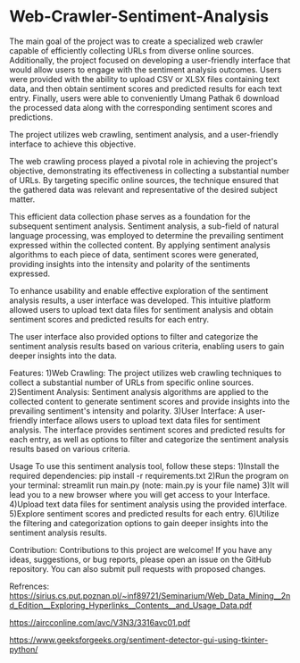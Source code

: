 # Web-Crawler-Sentiment-Analysis
The main goal of the project was to create a specialized web crawler capable of efficiently collecting URLs from diverse online sources. Additionally, the project focused on developing a user-friendly interface that would allow users to engage with the sentiment analysis outcomes. Users were provided with the ability to upload CSV or XLSX files containing text data, and then obtain sentiment scores and predicted results for each text entry. Finally, users were able to conveniently
Umang Pathak 6 download the processed data along with the corresponding sentiment scores and predictions.

The project utilizes web crawling, sentiment analysis, and a user-friendly interface to achieve this objective.

The web crawling process played a pivotal role in achieving the project's objective, demonstrating its effectiveness in collecting a substantial number of URLs. By targeting specific online sources, the technique ensured that the gathered data was relevant and representative of the desired subject matter.

This efficient data collection phase serves as a foundation for the subsequent sentiment analysis. Sentiment analysis, a sub-field of natural language processing, was employed to determine the prevailing sentiment expressed within the collected content. By applying sentiment analysis algorithms to each piece of data, sentiment scores were generated, providing insights into the intensity and polarity of the sentiments expressed.

To enhance usability and enable effective exploration of the sentiment analysis results, a user interface was developed. This intuitive platform allowed users to upload text data files for sentiment analysis and obtain sentiment scores and predicted results for each entry.

The user interface also provided options to filter and categorize the sentiment analysis results based on various criteria, enabling users to gain deeper insights into the data. 

Features:
1)Web Crawling: The project utilizes web crawling techniques to collect a substantial number of URLs from specific online sources.
2)Sentiment Analysis: Sentiment analysis algorithms are applied to the collected content to generate sentiment scores and provide insights into the prevailing sentiment's intensity and polarity.
3)User Interface: A user-friendly interface allows users to upload text data files for sentiment analysis. The interface provides sentiment scores and predicted results for each entry, as well as options to filter and categorize the sentiment analysis results based on various criteria.

Usage
To use this sentiment analysis tool, follow these steps:
1)Install the required dependencies:  pip install -r requirements.txt
2)Run the program on your terminal: streamlit run main.py
(note: main.py is your file name)
3)It will lead you to a new browser where you will get access to your Interface.
4)Upload text data files for sentiment analysis using the provided interface.
5)Explore sentiment scores and predicted results for each entry.
6)Utilize the filtering and categorization options to gain deeper insights into the sentiment analysis results.

Contribution:
Contributions to this project are welcome! If you have any ideas, suggestions, or bug reports, please open an issue on the GitHub repository. You can also submit pull requests with proposed changes.

Refrences:
https://sirius.cs.put.poznan.pl/~inf89721/Seminarium/Web_Data_Mining__2nd_Edition__Exploring_Hyperlinks__Contents__and_Usage_Data.pdf

https://aircconline.com/avc/V3N3/3316avc01.pdf

https://www.geeksforgeeks.org/sentiment-detector-gui-using-tkinter-python/
